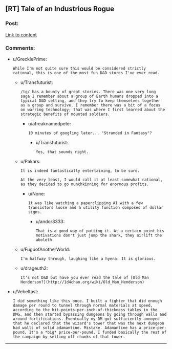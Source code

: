 ## [RT] Tale of an Industrious Rogue

### Post:

[Link to content](http://1d4chan.org/wiki/Tale_of_an_Industrious_Rogue,_Part_I)

### Comments:

- u/GrecklePrime:
  ```
  While I'm not quite sure this would be considered strictly rational, this is one of the most fun D&D stores I've ever read.
  ```

  - u/Transfuturist:
    ```
    /tg/ has a bounty of great stories. There was one very long saga I remember about a group of Earth humans dropped into a typical D&D setting, and they try to keep themselves together as a group and survive. I remember there was a bit of a focus on warring technology; that was where I first learned about the strategic benefits of mounted soldiers.
    ```

    - u/afreaknamedpete:
      ```
      10 minutes of googling later... "Stranded in Fantasy"?
      ```

      - u/Transfuturist:
        ```
        Yes, that sounds right.
        ```

  - u/Pakars:
    ```
    It is indeed fantastically entertaining, to be sure.

    At the very least, I would call it at least somewhat rational, as they decided to go munchkinning for enormous profits.
    ```

    - u/None:
      ```
      It was like watching a paperclipping AI with a few transistors loose and a utility function composed of dollar signs.
      ```

      - u/andor3333:
        ```
        That is a good way of putting it. At a certain point his motivations don't just jump the shark, they airlift the aboleth.
        ```

  - u/FuguofAnotherWorld:
    ```
    I'm halfway through, laughing like a hyena. It is glorious.
    ```

  - u/drageuth2:
    ```
    It's not D&D but have you ever read the tale of [Old Man Henderson?](http://1d4chan.org/wiki/Old_Man_Henderson)
    ```

- u/Vebeltast:
  ```
  I did something like this once. I built a fighter that did enough damage per round to tunnel through normal materials at speed, according to the hit-points-per-inch-of-thickness tables in the DMG, and then started bypassing dungeons by going through walls and around fortifications. Eventually my DM got sufficiently annoyed that he declared that the wizard's tower that was the next dungeon had walls of solid adamantine. Mistake. Adamantine has a price-per-pound. It's a *big* price-per-pound. I funded basically the rest of the campaign by selling off chunks of that tower.
  ```

---

